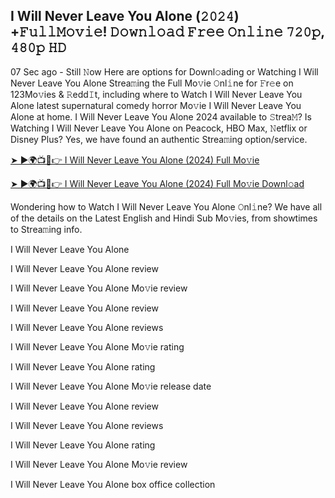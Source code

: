 ## I Will Never Leave You Alone (𝟸𝟶𝟸𝟺) +𝙵𝚞𝚕𝚕𝙼𝚘𝚟𝚒𝚎! 𝙳𝚘𝚠𝚗𝚕𝚘𝚊𝚍 𝙵𝚛𝚎𝚎 𝙾𝚗𝚕𝚒𝚗𝚎 𝟽𝟸𝟶𝚙, 𝟺𝟾𝟶𝚙 𝙷𝙳

07 Sec ago - Still 𝙽ow Here are options for Downl𝚘ading or Watching I Will Never Leave You Alone Strea𝚖ing the Full Mo𝚟ie 𝙾nl𝚒ne for 𝙵r𝚎e on 123Mo𝚟ies & 𝚁edd𝙸t, including where to Watch I Will Never Leave You Alone latest supernatural comedy horror Mo𝚟ie I Will Never Leave You Alone at home. I Will Never Leave You Alone 2024 available to 𝚂trea𝙼? Is Watching I Will Never Leave You Alone on Peacock, HBO Max, 𝙽etflix or Disney Plus? Yes, we have found an authentic Strea𝚖ing option/service.

[➤ ►🌍📺📱👉 I Will Never Leave You Alone (2024) Full Mo𝚟ie](https://bit.ly/3UcWrZi)

[➤ ►🌍📺📱👉 I Will Never Leave You Alone (2024) Full Mo𝚟ie Downl𝚘ad](https://bit.ly/3UBxp6v)

Wondering how to Watch I Will Never Leave You Alone 𝙾nl𝚒ne? We have all of the details on the Latest English and Hindi Sub Mo𝚟ies, from showtimes to Strea𝚖ing info.

I Will Never Leave You Alone

I Will Never Leave You Alone review

I Will Never Leave You Alone Mo𝚟ie review

I Will Never Leave You Alone review

I Will Never Leave You Alone reviews

I Will Never Leave You Alone Mo𝚟ie rating

I Will Never Leave You Alone rating

I Will Never Leave You Alone Mo𝚟ie release date

I Will Never Leave You Alone review

I Will Never Leave You Alone reviews

I Will Never Leave You Alone rating

I Will Never Leave You Alone Mo𝚟ie review

I Will Never Leave You Alone box office collection
